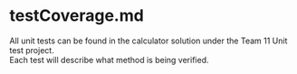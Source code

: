 # testCoverage.md

All unit tests can be found in the calculator solution under the Team 11 Unit test project.  
Each test will describe what method is being verified.
